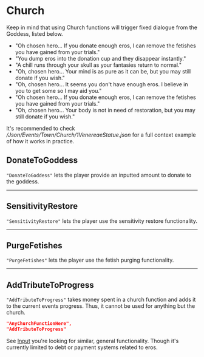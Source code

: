 # Church
Keep in mind that using Church functions will trigger fixed dialogue
from the Goddess, listed below.

-   "Oh chosen hero\... If you donate enough eros, I can remove the
    fetishes you have gained from your trials."
-   "You dump eros into the donation cup and they disappear
    instantly."
-   "A chill runs through your skull as your fantasies return to
    normal."
-   "Oh, chosen hero\... Your mind is as pure as it can be, but you may
    still donate if you wish."
-   "Oh, chosen hero\... It seems you don't have enough eros. I
    believe in you to get some so I may aid you."
-   "Oh chosen hero\... If you donate enough eros, I can remove the
    fetishes you have gained from your trials."
-   "Oh, chosen hero\... Your body is not in need of restoration, but
    you may still donate if you wish."

It's recommended to check
*/Json/Events/Town/Church/1VenereaeStatue.json* for a full context
example of how it works in practice.

## DonateToGoddess
`"DonateToGoddess"` lets the player provide an inputted amount to donate
to the goddess.

------------------------------------------------------------------------

## SensitivityRestore
`"SensitivityRestore"` lets the player use the sensitivity restore
functionality.

------------------------------------------------------------------------

## PurgeFetishes
`"PurgeFetishes"` lets the player use the fetish purging functionality.

------------------------------------------------------------------------

## AddTributeToProgress
`"AddTributeToProgress"` takes money spent in a church function and adds
it to the current events progress. Thus, it cannot be used for anything
but the church.

``` json
"AnyChurchFunctionHere",
"AddTributeToProgress"
```

See [Input](../EventOnly/Input.md) you're looking for similar,
general functionality. Though it's currently limited to debt or payment
systems related to eros.
